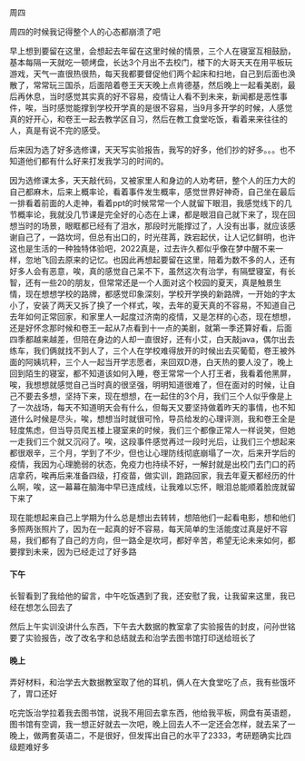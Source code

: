 周四

周四的时候我记得整个人的心态都崩溃了吧

早上想到要留在这里，会想起去年留在这里时候的情景，三个人在寝室互相鼓励，基本每隔一天就吃一顿烤盘，长达3个月出不去校门，楼下的大哥天天在用平板玩游戏，天气一直很热很热，每天我都要督促他们两个起床和扫地，自己到后面也涣散了，常常玩三国杀，后面陪着卷王天天晚上点肯德基，然后晚上一起看美剧，最后再休息，当时感觉其实真的好不容易，疫情让人看不到未来，新闻都是恶性事件，唉，当时感觉能撑到学校开学真的是很不容易，当9月多开学的时候，人感觉真的好开心，和卷王一起去教学区自习，然后在教工食堂吃饭，看着来来往往的人，真是有说不完的感受。

后来因为选了好多选修课，天天写实验报告，我写的好多，他们抄的好多。。。也不知道他们都有什么好来打发我学习的时间的。

因为选修课太多，天天敲代码，又被家里人和身边的人劝考研，整个人的压力大的自己都麻木，后来上概率论，看着事件发生概率，感觉世界好神奇，自己坐在最后一排看着前面的人走神，看着ppt的时候常常一个人就留下眼泪，我感觉线下的几节概率论，我就没几节课是完全好的心态在上课，都是眼泪自己就下来了，现在回想当时的场景，眼眶都已经有了泪水，那段时光能撑过了，人没有出事，就应该感谢自己了，一路坎坷，但总有出口的，时光荏苒，跌宕起伏，让人记忆鲜明，也许这也是生活的一种独特体验吧，2022真是，过去许久都似乎像在梦中醒不来一样，忽地飞回去原来的记忆。也因此再想起要留在这里，陪着为数不多的人，还有好多人会有恶意，唉，真的感觉自己呆不下，虽然这次有治学，有隔壁寝室，有长智，还有一些20的朋友，但常常还是一个人面对这个校园的夏天，真是触景生情，现在想想学校的路牌，都感觉印象深刻，学校开学换的新路牌，一开始的字太小了，安装了两天又拆了换了一个样式，唉，去年的夏天真的不容易，不知道自己去年如何正常回家，和家里人一起度过济南的疫情，又是怎样的心态，现在想想，还是好怀念那时候和卷王一起从7点看到十一点的美剧，就第一季还算好看，后面四季都越来越差，但陪在身边的人却一直很好，还有小艾，白天敲java，偶尔出去练车，我们俩就找不到人了，三个人在学校难得放开的时候出去买葡萄，卷王被外面的阿姨坑秤，三个人一起当开学志愿者，来回双D港，白天热的要人没了，晚上回到陌生的寝室，都不知道该如何入睡，卷王常常一个人打王者，我看着他黑屏，唉，我想想就感觉自己当时真的很坚强，明明知道很难了，但在面对的时候，让自己不要去多想，坚持下来，现在想想，在一起住的3个月，我们三个人似乎像是上了一次战场，每天不知道明天会有什么，但每天又要坚持做着昨天的事情，也不知道什么时候是尽头，唉，想想当时就很可怜，导员给发的心理评测，我和卷王全是轻度焦虑，但当导员爬五楼上寝室来的时候，我们三个都像正常人一样说笑，但她一走我们三个就又沉闷了。唉，这段事件感觉再过一段时光后，让我们三个想起来都很艰辛，三个月，学到了不少，但也让心理防线彻底崩塌了一次，后来开学后的疫情，我因为心理脆弱的状态，免疫力也持续不好，一解封就是出校门去门口的药店拿药，唉再后来准备四级，打疫苗，做实训，跑路回家，我去年夏天都经历的什么啊，唉，这一幕幕在脑海中早已连成线，让我难以忘怀，眼泪总能顺着脸庞就留下来了

现在能想起来自己上学期为什么总是想出去转转，想陪他们一起看电影，想和他们多照两张照片了，因为在一起真的好不容易，每天简单的生活能度过真是好不容易，我们都有了自己的方向，但一路全是坎坷，都好辛苦，希望无论未来如何，都要撑到未来，因为已经走过了好多路

#### 下午

长智看到了我给他的留言，中午吃饭遇到了我，还安慰了我，让我留来这里，我已经在想怎么回去了

然后上午实训没讲什么东西，下午去大数据的教室拿了实验报告的封皮，问孙世铭要了实验报告，改了改名字和总结就去和治学去图书馆打印送给班长了

#### 晚上

弄好材料，和治学去大数据教室取了他的耳机，俩人在大食堂吃了点，我有些饿坏了，胃口还好

吃完饭治学拉着我去图书馆，说我不用回去拿东西，他给我平板，网盘有英语题，图书馆有空调，我一想正好就去一次吧，晚上回去人不一定还会怎样，就去呆了一晚上，做两套英语二，不是很好，但发挥出自己的水平了2333，考研题确实比四级题难好多

